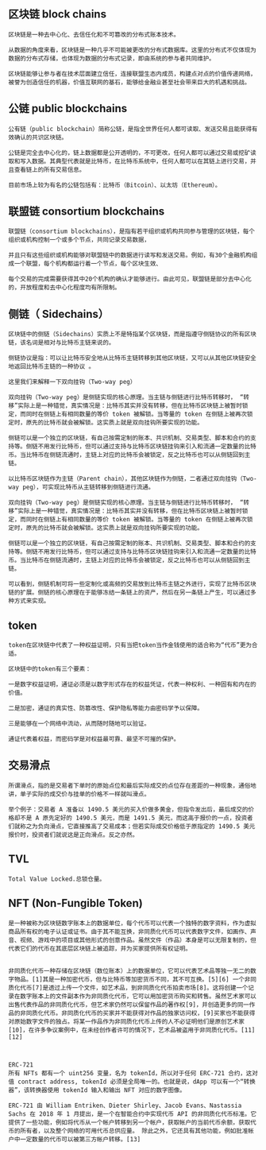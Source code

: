 ## 区块链 block chains

    区块链是一种去中心化、去信任化和不可篡改的分布式账本技术。

    从数据的角度来看，区块链是一种几乎不可能被更改的分布式数据库。这里的分布式不仅体现为数据的分布式存储，也体现为数据的分布式记录，即由系统的参与者共同维护。

    区块链能够让参与者在技术层面建立信任，连接联盟生态内成员，构建点对点的价值传递网络，被誉为创造信任的机器，价值互联网的基石，能够给金融业甚至社会带来巨大的机遇和挑战。

## 公链 public blockchains

    公有链（public blockchain）简称公链，是指全世界任何人都可读取、发送交易且能获得有效确认的共识区块链。

    公链是完全去中心化的，链上数据都是公开透明的，不可更改，任何人都可以通过交易或挖矿读取和写入数据。其典型代表就是比特币，在比特币系统中，任何人都可以在其链上进行交易，并且查看链上的所有交易信息。

    目前市场上较为有名的公链包括有：比特币（Bitcoin）、以太坊（Ethereum）。

## 联盟链 consortium blockchains

    联盟链（consortium blockchains），是指有若干组织或机构共同参与管理的区块链，每个组织或机构控制一个或多个节点，共同记录交易数据，

    并且只有这些组织或机构能够对联盟链中的数据进行读写和发送交易。例如，有30个金融机构组成一个联盟，每个机构都运行着一个节点，每个区块生效、

    每个交易的完成需要获得其中20个机构的确认才能够进行。由此可见，联盟链是部分去中心化的，开放程度和去中心化程度均有所限制。

## 侧链（ Sidechains）

    区块链中的侧链（Sidechains）实质上不是特指某个区块链，而是指遵守侧链协议的所有区块链，该名词是相对与比特币主链来说的。

    侧链协议是指：可以让比特币安全地从比特币主链转移到其他区块链，又可以从其他区块链安全地返回比特币主链的一种协议 。

    这里我们来解释一下双向挂钩（Two-way peg）

    双向挂钩（Two-way peg）是侧链实现的核心原理。当主链与侧链进行比特币转移时， “转移”实际上是一种错觉，真实情况是：比特币其实并没有转移，但在比特币区块链上被暂时锁定，而同时在侧链上有相同数量的等价 token 被解锁。当等量的 token 在侧链上被再次锁定时，原先的比特币就会被解锁。这实质上就是双向挂钩所要实现的功能。

    侧链可以是一个独立的区块链，有自己按需定制的账本、共识机制、交易类型、脚本和合约的支持等。侧链不用发行比特币，但可以通过支持与比特币区块链挂钩来引入和流通一定数量的比特币。当比特币在侧链流通时，主链上对应的比特币会被锁定，反之比特币也可以从侧链回到主链。

    以比特币区块链作为主链（Parent chain），其他区块链作为侧链，二者通过双向挂钩（Two-way peg），可实现比特币从主链转移到侧链进行流通。

    双向挂钩（Two-way peg）是侧链实现的核心原理。当主链与侧链进行比特币转移时， “转移”实际上是一种错觉，真实情况是：比特币其实并没有转移，但在比特币区块链上被暂时锁定，而同时在侧链上有相同数量的等价 token 被解锁。当等量的 token 在侧链上被再次锁定时，原先的比特币就会被解锁。这实质上就是双向挂钩所要实现的功能。

    侧链可以是一个独立的区块链，有自己按需定制的账本、共识机制、交易类型、脚本和合约的支持等。侧链不用发行比特币，但可以通过支持与比特币区块链挂钩来引入和流通一定数量的比特币。当比特币在侧链流通时，主链上对应的比特币会被锁定，反之比特币也可以从侧链回到主链。

    可以看到，侧链机制可将一些定制化或高频的交易放到比特币主链之外进行，实现了比特币区块链的扩展。侧链的核心原理在于能够冻结一条链上的资产，然后在另一条链上产生，可以通过多种方式来实现。

## token

    token在区块链中代表了一种权益证明，只有当把token当作金钱使用的适合称为“代币”更为合适。

    区块链中的token有三个要素：

    一是数字权益证明，通证必须是以数字形式存在的权益凭证，代表一种权利、一种固有和内在的价值。

    二是加密，通证的真实性、防篡改性、保护隐私等能力由密码学予以保障。

    三是能够在一个网络中流动，从而随时随地可以验证。

    通证代表着权益，而密码学是对权益最可靠、最坚不可摧的保护。

## 交易滑点

    所谓滑点，指的是交易者下单时的原始点位和最后实际成交的点位存在差距的一种现象，通俗地讲，单子实际的成交价与挂单的价格不一样就叫滑点。

    举个例子：交易者 A 准备以 1490.5 美元的买入价做多黄金，但指令发出后，最后成交的价格却不是 A 原先定好的 1490.5 美元，而是 1491.5 美元，而这高于报价的一点，投资者们就称之为负向滑点，它直接推高了交易成本；但若实际成交价格低于原指定的 1490.5 美元报价时，投资者们就说这是正向滑点。反之亦然。

## TVL

    Total Value Locked.总锁仓量。

## NFT (Non-Fungible Token)

    是一种被称为区块链数字账本上的数据单位，每个代币可以代表一个独特的数字资料，作为虚拟商品所有权的电子认证或证书。由于其不能互换，非同质化代币可以代表数字文件，如画作、声音、视频、游戏中的项目或其他形式的创意作品。虽然文件（作品）本身是可以无限复制的，但代表它们的代币在其底层区块链上被追踪，并为买家提供所有权证明。


    非同质化代币一种存储在区块链（数位账本）上的数据单位，它可以代表艺术品等独一无二的数字物品。[1]其是一种加密代币，但与比特币等加密货币不同，其不可互换。[5][6] 一个非同质化代币[7]是透过上传一个文件，如艺术品，到非同质化代币拍卖市场[8]。这将创建一个记录在数字账本上的文件副本作为非同质化代币，它可以用加密货币购买和转售。虽然艺术家可以出售代表作品的非同质化代币，但艺术家仍然可以保留作品的著作权[9]，并创造更多的同一作品的非同质化代币。非同质化代币的买家并不能获得对作品的独家访问权，[9]买家也不能获得对原始数字文件的独占。将某一作品作为非同质化代币上传的人不必证明他们是原创艺术家[10]，在许多争议案例中，在未经创作者许可的情况下，艺术品被盗用于非同质化代币。[11][12]



    ERC-721
    所有 NFTs 都有一个 uint256 变量，名为 tokenId，所以对于任何 ERC-721 合约，这对值 contract address, tokenId 必须是全局唯一的。也就是说，dApp 可以有一个“转换器”，该转换器使用 tokenId 输入和输出 NFT 对应的数字图像。

    ERC-721 由 William Entriken、Dieter Shirley、Jacob Evans、Nastassia Sachs 在 2018 年 1 月提出，是一个在智能合约中实现代币 API 的非同质化代币标准。它提供了一些功能，例如将代币从一个帐户转移到另一个帐户，获取帐户的当前代币余额，获取代币的所有者，以及整个网络的可用代币总供应量。 除此之外，它还具有其他功能，例如批准帐户中一定数量的代币可以被第三方帐户转移。[13]

